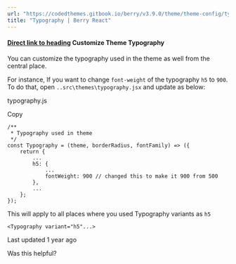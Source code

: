 ```yaml
---
url: "https://codedthemes.gitbook.io/berry/v3.9.0/theme/theme-config/typography"
title: "Typography | Berry React"
---
```


#### [Direct link to heading](https://codedthemes.gitbook.io/berry/v3.9.0/theme/theme-config/typography\#customize-theme-typography)    Customize Theme Typography

You can customize the typography used in the theme as well from the central place.

For instance, If you want to change `font-weight` of the typography `h5` to `900`. To do that, open `..src\themes\typography.jsx` and update as below:

typography.js

Copy

```inline-grid min-w-full grid-cols-[auto_1fr] [count-reset:line] print:whitespace-pre-wrap
/**
 * Typography used in theme
 */
const Typography = (theme, borderRadius, fontFamily) => ({
    return {
        ...
        h5: {
            ...
            fontWeight: 900 // changed this to make it 900 from 500
        },
        ...
    };
});
```

This will apply to all places where you used Typography variants as `h5`

`<Typography variant="h5"...>`

Last updated 1 year ago

Was this helpful?